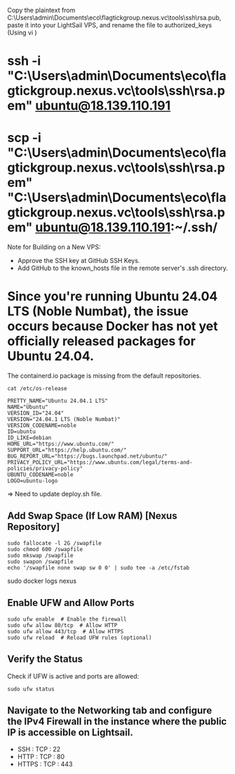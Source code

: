 Copy the plaintext from C:\Users\admin\Documents\eco\flagtickgroup.nexus.vc\tools\ssh\rsa.pub, 
paste it into your LightSail VPS, and rename the file to authorized_keys (Using vi <file>)

# ssh -i "C:\Users\admin\Documents\eco\flagtickgroup.nexus.vc\tools\ssh\rsa.pem" ubuntu@18.139.110.191
# scp -i "C:\Users\admin\Documents\eco\flagtickgroup.nexus.vc\tools\ssh\rsa.pem" "C:\Users\admin\Documents\eco\flagtickgroup.nexus.vc\tools\ssh\rsa.pem" ubuntu@18.139.110.191:~/.ssh/

Note for Building on a New VPS:
- Approve the SSH key at GitHub SSH Keys.
- Add GitHub to the known_hosts file in the remote server's .ssh directory.

# Since you're running Ubuntu 24.04 LTS (Noble Numbat), the issue occurs because Docker has not yet officially released packages for Ubuntu 24.04. 
The containerd.io package is missing from the default repositories.
```shell
cat /etc/os-release

PRETTY_NAME="Ubuntu 24.04.1 LTS"
NAME="Ubuntu"
VERSION_ID="24.04"
VERSION="24.04.1 LTS (Noble Numbat)"
VERSION_CODENAME=noble
ID=ubuntu
ID_LIKE=debian
HOME_URL="https://www.ubuntu.com/"
SUPPORT_URL="https://help.ubuntu.com/"
BUG_REPORT_URL="https://bugs.launchpad.net/ubuntu/"
PRIVACY_POLICY_URL="https://www.ubuntu.com/legal/terms-and-policies/privacy-policy"
UBUNTU_CODENAME=noble
LOGO=ubuntu-logo
```

=> Need to update deploy.sh file.

## Add Swap Space (If Low RAM) [Nexus Repository]
```shell
sudo fallocate -l 2G /swapfile
sudo chmod 600 /swapfile
sudo mkswap /swapfile
sudo swapon /swapfile
echo '/swapfile none swap sw 0 0' | sudo tee -a /etc/fstab
```

sudo docker logs nexus

## Enable UFW and Allow Ports
```shell
sudo ufw enable  # Enable the firewall
sudo ufw allow 80/tcp  # Allow HTTP
sudo ufw allow 443/tcp  # Allow HTTPS
sudo ufw reload  # Reload UFW rules (optional)
```

## Verify the Status
Check if UFW is active and ports are allowed:
```shell
sudo ufw status
```

## Navigate to the Networking tab and configure the IPv4 Firewall in the instance where the public IP is accessible on Lightsail.
- SSH : TCP : 22
- HTTP : TCP : 80
- HTTPS : TCP : 443 
